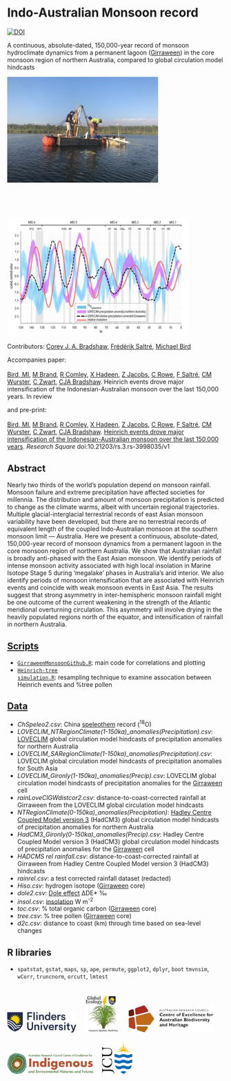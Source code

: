 # Indo-Australian Monsoon record
<a href="https://doi.org/10.5281/zenodo.10791249"><img src="https://zenodo.org/badge/DOI/10.5281/zenodo.10791249.svg" alt="DOI"></a>

A continuous, absolute-dated, 150,000-year record of monsoon hydroclimate dynamics from a permanent lagoon (<a href="https://doi.org/10.1017/qua.2020.50">Girraween</a>) in the core monsoon region of northern Australia, compared to global circulation model hindcasts
<p><a href="https://www.arc.gov.au/news-publications/media/research-highlights/getting-bottom-girraween-lagoon"><img align="bottom-left" src="www/GirraweenCoring.jpg" alt="coring on Girraween Lagoon" width="350" style="margin-bottom: 20px"></a> &nbsp; &nbsp; &nbsp; &nbsp; <img align="bottom-right" src="www/LOVECLIMspelprcpLprcpGcorL.jpg" alt="example time series" width="420" style="margin-top: 60px"></p>

Contributors: <a href="https://globalecologyflinders.com/people/#CJAB">Corey J. A. Bradshaw</a>, <a href="https://globalecologyflinders.com/people/#FS">Frédérik Saltré</a>, <a href="https://research.jcu.edu.au/portfolio/michael.bird">Michael Bird</a>

Accompanies paper:<br>
<br>
<a href="https://research.jcu.edu.au/portfolio/michael.bird">Bird, MI</a>, <a href="https://www.linkedin.com/in/michael-brand-a068021aa">M Brand</a>, <a href="https://www.researchgate.net/profile/Rainy-Comley">R Comley</a>, <a href="https://www.researchgate.net/profile/Xennephone-Hadeen-2">X Hadeen</a>, <a href="https://scholars.uow.edu.au/zenobia-jacobs">Z Jacobs</a>, <a href="https://research.jcu.edu.au/portfolio/cassandra.rowe/">C Rowe</a>, <a href="https://www.flinders.edu.au/people/frederik.saltre">F Saltré</a>, <a href="https://research.jcu.edu.au/portfolio/christopher.wurster/">CM Wurster</a>, <a href="https://www.researchgate.net/profile/Costijn-Zwart">C Zwart</a>, <a href="https://www.flinders.edu.au/people/core.bradshaw">CJA Bradshaw</a>. Heinrich events drove major intensification of the Indonesian-Australian monsoon over the last 150,000 years. In review<br>

and pre-print:<br>
<br>
<a href="https://research.jcu.edu.au/portfolio/michael.bird">Bird, MI</a>, <a href="https://www.linkedin.com/in/michael-brand-a068021aa">M Brand</a>, <a href="https://www.researchgate.net/profile/Rainy-Comley">R Comley</a>, <a href="https://www.researchgate.net/profile/Xennephone-Hadeen-2">X Hadeen</a>, <a href="https://scholars.uow.edu.au/zenobia-jacobs">Z Jacobs</a>, <a href="https://research.jcu.edu.au/portfolio/cassandra.rowe/">C Rowe</a>, <a href="https://www.flinders.edu.au/people/frederik.saltre">F Saltré</a>, <a href="https://research.jcu.edu.au/portfolio/christopher.wurster/">CM Wurster</a>, <a href="https://www.researchgate.net/profile/Costijn-Zwart">C Zwart</a>, <a href="https://www.flinders.edu.au/people/core.bradshaw">CJA Bradshaw</a>. <a href="http://doi.org/10.21203/rs.3.rs-3998035/v1">Heinrich events drove major intensification of the Indonesian-Australian monsoon over the last 150,000 years</a>. <em>Research Square</em> doi:10.21203/rs.3.rs-3998035/v1<br>


## Abstract
Nearly two thirds of the world’s population depend on monsoon rainfall. Monsoon failure and extreme precipitation have affected societies for millennia. The distribution and amount of monsoon precipitation is predicted to change as the climate warms, albeit with uncertain regional trajectories. Multiple glacial-interglacial terrestrial records of east Asian monsoon variability have been developed, but there are no terrestrial records of equivalent length of the coupled Indo-Australian monsoon at the southern monsoon limit — Australia. Here we present a continuous, absolute-dated, 150,000-year record of monsoon dynamics from a permanent lagoon in the core monsoon region of northern Australia. We show that Australian rainfall is broadly anti-phased with the East Asian monsoon. We identify periods of intense monsoon activity associated with high local insolation in Marine Isotope Stage 5 during ‘megalake’ phases in Australia’s arid interior. We also identify periods of monsoon intensification that are associated with Heinrich events and coincide with weak monsoon events in East Asia. The results suggest that strong asymmetry in inter-hemispheric monsoon rainfall might be one outcome of the current weakening in the strength of the Atlantic meridional overturning circulation. This asymmetry will involve drying in the heavily populated regions north of the equator, and intensification of rainfall in northern Australia.

## <a href="https://github.com/cjabradshaw/IndoAustralianMoonsoon/tree/main/scripts">Scripts</a>
- <a href="https://github.com/cjabradshaw/IndoAustralianMoonsoon/blob/main/scripts/GirraweenMonsoonGithub.R"><code>GirraweenMonsoonGithub.R</code></a>: main code for correlations and plotting
- <a href="https://github.com/cjabradshaw/IndoAustralianMonsoon/blob/main/scripts/Heinrich-tree%20simulation.R"><code>Heinrich-tree simulation.R</code></a>: resampling technique to examine assocation between Heinrich events and %tree pollen

## <a href="https://github.com/cjabradshaw/IndoAustralianMoonsoon/tree/main/data">Data</a>
- <em>ChSpeleo2.csv</em>: China <a href="https://doi.org/10.1029/2011GL050202">speleothem</a> record (<sup>18</sup>O)
- <em>LOVECLIM_NTRegionClimate(1-150ka)_anomalies(Precipitation).csv</em>: <a href="https://gmd.copernicus.org/articles/3/603/2010/">LOVECLIM</a> global circulation model hindcasts of precipitation anomalies for northern Australia
- <em>LOVECLIM_SARegionClimate(1-150ka)_anomalies(Precipitation).csv</em>: LOVECLIM global circulation model hindcasts of precipitation anomalies for South Asia
- <em>LOVECLIM_Gironly(1-150ka)_anomalies(Precip).csv</em>: LOVECLIM global circulation model hindcasts of precipitation anomalies for the <a href="https://doi.org/10.1017/qua.2020.50">Girraween</a> cell
- <em>rainLoveClGWdistcor2.csv</em>: distance-to-coast-corrected rainfall at Girraween from the LOVECLIM global circulation model hindcasts
- <em>NTRegionClimate(0-150ka)_anomalies(Precipitation)</em>: <a href="https://www.metoffice.gov.uk/research/approach/modelling-systems/unified-model/climate-models/hadcm3">Hadley Centre Coupled Model version 3</a> (HadCM3) global circulation model hindcasts of precipitation anomalies for northern Australia
- <em>HadCM3_Gironly(0-150ka)_anomalies(Precip).csv</em>: Hadley Centre Coupled Model version 3 (HadCM3) global circulation model hindcasts of precipitation anomalies for the <a href="https://doi.org/10.1017/qua.2020.50">Girraween</a> cell
- <em>HADCMS rel rainfall.csv</em>: distance-to-coast-corrected rainfall at Girraween from Hadley Centre Coupled Model version 3 (HadCM3) hindcasts
- <em>rainrel.csv</em>: a test corrected rainfall dataset (redacted)
- <em>Hiso.csv</em>: hydrogen isotope (<a href="https://doi.org/10.1017/qua.2020.50">Girraween</a> core)
- <em>dole2.csv</em>: <a href="https://link.springer.com/referenceworkentry/10.1007/978-1-4020-4411-3_71">Dole effect</a> ΔDE* ‰
- <em>insol.csv</em>: <a href="https://www.sciencedirect.com/topics/earth-and-planetary-sciences/insolation">insolation</a> W m<sup>-2</sup>
- <em>toc.csv</em>: % total organic carbon (<a href="https://doi.org/10.1017/qua.2020.50">Girraween</a> core)
- <em>tree.csv</em>: % tree pollen (<a href="https://doi.org/10.1017/qua.2020.50">Girraween</a> core)
- <em>d2c.csv</em>: distance to coast (km) through time based on sea-level changes

## R libraries
- <code>spatstat</code>, <code>gstat</code>, <code>maps</code>, <code>sp</code>, <code>ape</code>, <code>permute</code>, <code>ggplot2</code>, <code>dplyr</code>, <code>boot</code>
<code>tmvnsim</code>, <code>wCorr</code>, <code>truncnorm</code>, <code>orcutt</code>, <code>lmtest</code>

<p><a href="https://www.flinders.edu.au"><img align="bottom-left" src="www/Flinders_University_Logo_Horizontal_RGB_Master.png" alt="Flinders University logo" width="160" style="margin-top: 20px"></a>  &nbsp; &nbsp;
<a href="https://globalecologyflinders.com"><img align="bottom-left" src="www/GEL Logo Kaurna New Transp.png" alt="GEL logo" width="80" style="margin-top: 20px"></a>  &nbsp; &nbsp;
 <a href="https://EpicAustralia.org.au"><img align="bottom-left" src="www/CabahFCL.jpg" alt="CABAH logo" width="200" style="margin-top: 20px"></a>  &nbsp; &nbsp;
 <a href="https://ciehf.au"><img align="bottom-left" src="www/CIEHFlogoHorizTransp.png" alt="CIEHF logo" width="200" style="margin-top: 20px"></a>  &nbsp; &nbsp; <a href="https://www.jcu.edu.au"><img align="bottom-left" src="www/jculogo.png" alt="JCU logo" width="70" style="margin-top: 20px"></a></a></p>
